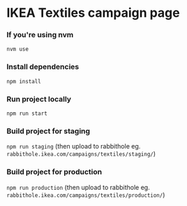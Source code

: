 # IKEA Textiles campaign page

### If you're using nvm

`nvm use`

### Install dependencies

`npm install`

### Run project locally

`npm run start`

### Build project for staging

`npm run staging`
(then upload to rabbithole eg. `rabbithole.ikea.com/campaigns/textiles/staging/`)

### Build project for production

`npm run production`
(then upload to rabbithole eg. `rabbithole.ikea.com/campaigns/textiles/production/`)
